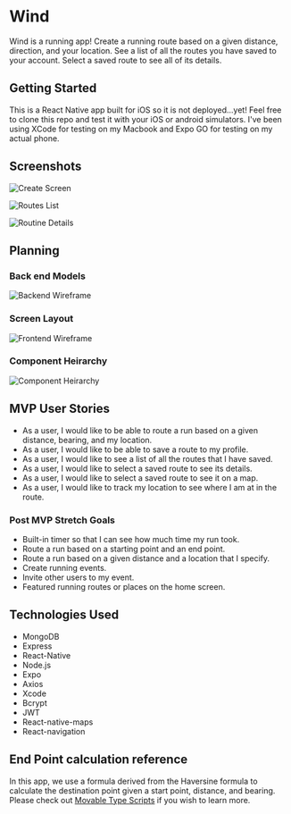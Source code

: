 # Wind
Wind is a running app! Create a running route based on a given distance, direction, and your location. See a list of all the routes you have saved to your account. Select a saved route to see all of its details. 

## Getting Started
This is a React Native app built for iOS so it is not deployed...yet!
Feel free to clone this repo and test it with your iOS or android simulators. I've been using XCode for testing on my Macbook and Expo GO for testing on my actual phone.

## Screenshots
![Create Screen](/images/CreateScreen.png)

![Routes List](/images/myroutes.png)

![Routine Details](/images/signup.png)

## Planning 
### Back end Models
![Backend Wireframe](/images/WindModels.png)

### Screen Layout
![Frontend Wireframe](/images/WindWireframe.png)

### Component Heirarchy
![Component Heirarchy](/images/WindComponents.png)

## MVP User Stories
* As a user, I would like to be able to route a run based on a given distance, bearing, and my location.
* As a user, I would like to be able to save a route to my profile.
* As a user, I would like to see a list of all the routes that I have saved.
* As a user, I would like to select a saved route to see its details.
* As a user, I would like to select a saved route to see it on a map.
* As a user, I would like to track my location to see where I am at in the route.

### Post MVP Stretch Goals
* Built-in timer so that I can see how much time my run took.
* Route a run based on a starting point and an end point.
* Route a run based on a given distance and a location that I specify.
* Create running events.
* Invite other users to my event.
* Featured running routes or places on the home screen.

## Technologies Used
* MongoDB
* Express
* React-Native
* Node.js
* Expo
* Axios
* Xcode
* Bcrypt
* JWT
* React-native-maps
* React-navigation

## End Point calculation reference
In this app, we use a formula derived from the Haversine formula to calculate the destination point given a start point, distance, and bearing. Please check out [Movable Type Scripts](http://www.movable-type.co.uk/scripts/latlong.html) if you wish to learn more.
